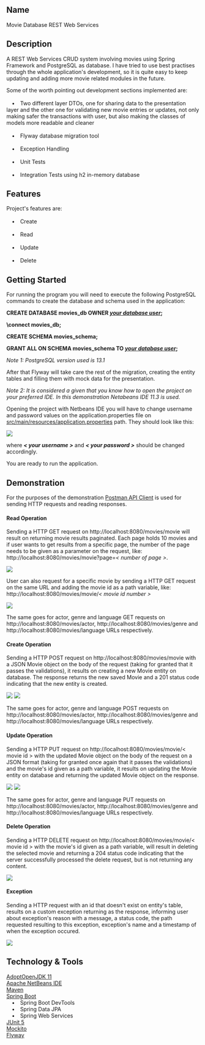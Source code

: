 ## Name

Movie Database REST Web Services

## Description

A REST Web Services CRUD system involving movies using Spring Framework and PostgreSQL as database. I have tried to use best practises through the whole application's development, so it is quite easy
to keep updating and adding more movie related modules in the future.

Some of the worth pointing out development sections implemented are:\
\
&emsp;&#8226;&emsp;Two different layer DTOs, one for sharing data to the presentation layer and the other one for validating new movie entries or updates,
not only making safer the transactions with user, but also making the classes of models more readable and cleaner\
\
&emsp;&#8226;&emsp;Flyway database migration tool\
\
&emsp;&#8226;&emsp;Exception Handling\
\
&emsp;&#8226;&emsp;Unit Tests\
\
&emsp;&#8226;&emsp;Integration Tests using h2 in-memory database

## Features

Project's features are:\
\
&emsp;&#8226;&emsp;Create <Entity>\
\
&emsp;&#8226;&emsp;Read <Entity>\
\
&emsp;&#8226;&emsp;Update <Entity>\
\
&emsp;&#8226;&emsp;Delete <Entity>

## Getting Started

For running the program you will need to execute the following PostgreSQL commands to create the database and schema used in the application: 

**CREATE DATABASE movies_db OWNER <ins>*your database user*</ins>;**

**\connect movies_db;**

**CREATE SCHEMA movies_schema;**

**GRANT ALL ON SCHEMA movies_schema TO <ins>*your database user*</ins>;**

*Note 1: PostgreSQL version used is 13.1*

After that Flyway will take care the rest of the migration, creating the entity tables and filling them with mock data for the presentation.

*Note 2: It is considered a given that you know how to open the project on your preferred IDE. In this demonstration Netabeans IDE 11.3 is used.*

Opening the project with Netbeans IDE you will have to change username and password values on the application.properties file on <ins>src/main/resources/application.properties</ins> path. They should look like this:

<img src="screenshots/username-and-password.PNG"/>

where ***< your username >*** and ***< your password >*** should be changed accordingly.

You are ready to run the application.

## Demonstration

For the purposes of the demonstration <a href="https://www.postman.com/product/api-client/">Postman API Client</a> is used for sending HTTP requests and reading responses.

#### Read Operation

Sending a HTTP GET request on http://localhost:8080/movies/movie will result on returning movie results paginated. Each page holds 10 movies and if user wants to get results from a specific page, the number of the page needs to be given as a parameter on the request, like: http://localhost:8080/movies/movie?page=*< number of page >*.

<img src="screenshots/movies.PNG" />

User can also request for a specific movie by sending a HTTP GET request on the same URL and adding the movie id as a path variable, like: http://localhost:8080/movies/movie/*< movie id number >*

<img src="screenshots/specific-movie.PNG" />

The same goes for actor, genre and language GET requests on http://localhost:8080/movies/actor, http://localhost:8080/movies/genre and http://localhost:8080/movies/language URLs respectively.

#### Create Operation

Sending a HTTP POST request on http://localhost:8080/movies/movie with a JSON Movie object on the body of the request (taking for granted that it passes the validations), it results on creating a new Movie entity on database. The response returns the new saved Movie and a 201 status code indicating that the new entity is created.

<img src="screenshots/post-request-before.PNG"/>

<img src="screenshots/post-request-after.PNG"/>

The same goes for actor, genre and language POST requests on http://localhost:8080/movies/actor, http://localhost:8080/movies/genre and http://localhost:8080/movies/language URLs respectively.

#### Update Operation

Sending a HTTP PUT request on http://localhost:8080/movies/movie/< movie id > with the updated Movie object on the body of the request on a JSON format (taking for granted once again that it passes the validations) and the movie's id given as a path variable, it results on updating the Movie entity on database and returning the updated Movie object on the response.

<img src="screenshots/put-request-before.PNG"/>

<img src="screenshots/put-request-after.PNG"/>

The same goes for actor, genre and language PUT requests on http://localhost:8080/movies/actor, http://localhost:8080/movies/genre and http://localhost:8080/movies/language URLs respectively.

#### Delete Operation

Sending a HTTP DELETE request on http://localhost:8080/movies/movie/< movie id > with the movie's id given as a path variable, will result in deleting the selected movie and returning a 204 status code indicating that the server successfully processed the delete request, but is not returning any content.

<img src="screenshots/delete-request.PNG"/>

#### Exception

Sending a HTTP request with an id that doesn't exist on entity's table, results on a custom exception returning as the response, informing user about exception's reason with a message, a status code, the path requested resulting to this exception, exception's name and a timestamp of when the exception occured.

<img  src="screenshots/exception.PNG"/>

## Technology & Tools

<a href="https://adoptopenjdk.net/index.html">AdoptOpenJDK 11</a> <br>
<a href="https://netbeans.org/">Apache NetBeans IDE</a> <br>
<a href="https://maven.apache.org/">Maven</a> <br>
<a href="https://spring.io/projects/spring-boot">Spring Boot</a> <br>
&emsp;&#8226;&emsp;Spring Boot DevTools\
&emsp;&#8226;&emsp;Spring Data JPA\
&emsp;&#8226;&emsp;Spring Web Services\
<a href="https://junit.org/junit5/">JUnit 5</a> <br>
<a href="https://site.mockito.org/">Mockito</a> <br>
<a href="https://flywaydb.org/">Flyway</a> <br>
